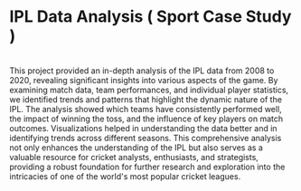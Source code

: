 # IPL Data Analysis ( Sport Case Study ) 
<br>
This project provided an in-depth analysis of the IPL data from 2008 to 2020, revealing significant insights into various aspects of the game. By examining match data, team performances, and individual player statistics, we identified trends and patterns that highlight the dynamic nature of the IPL. The analysis showed which teams have consistently performed well, the impact of winning the toss, and the influence of key players on match outcomes. Visualizations helped in understanding the data better and in identifying trends across different seasons. This comprehensive analysis not only enhances the understanding of the IPL but also serves as a valuable resource for cricket analysts, enthusiasts, and strategists, providing a robust foundation for further research and exploration into the intricacies of one of the world's most popular cricket leagues.
